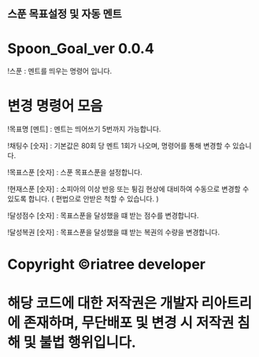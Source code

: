 ## 스푼 목표설정 및 자동 멘트 
# Spoon_Goal_ver 0.0.4 

!스푼
: 멘트를 띄우는 명령어 입니다. 


# 변경 명령어 모음
!목표명 [멘트]
: 멘트는 띄어쓰기 5번까지 가능합니다.  

!채팅수 [숫자]
: 기본값은 80회 당 멘트 1회가 나오며, 명령어를 통해 변경할 수 있습니다. 

!목표스푼 [숫자]
: 스푼 목표스푼을 설정합니다. 

!현재스푼 [숫자]
: 소피아의 이상 반응 또는 튕김 현상에 대비하여 수동으로 변경할 수 있도록 합니다. ( 편법으로 안받은 척할 수 있습니다. )

!달성점수 [숫자]
: 목표스푼을 달성했을 떄 받는 점수를 변경합니다. 

!달성복권 [숫자]
: 목표스푼을 달성했을 떄 받는 복권의 수량을 변경합니다.


# Copyright ©riatree developer
# 해당 코드에 대한 저작권은 개발자 리아트리에 존재하며, 무단배포 및 변경 시 저작권 침해 및 불법 행위입니다.  